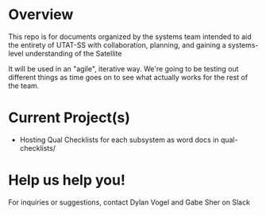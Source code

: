 # Overview
This repo is for documents organized by the systems team intended to aid the entirety of UTAT-SS with collaboration, planning, and gaining a systems-level understanding of the Satellite

It will be used in an "agile", iterative way. We're going to be testing out different things as time goes on to see what actually works for the rest of the team.

# Current Project(s)

* Hosting Qual Checklists for each subsystem as word docs in qual-checklists/ 

# Help us help you!
For inquiries or suggestions, contact Dylan Vogel and Gabe Sher on Slack
